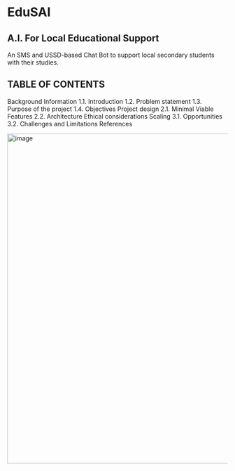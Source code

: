 # EduSAI
## A.I. For Local Educational Support

An SMS and USSD-based Chat Bot to support local secondary students with their studies.
## TABLE OF CONTENTS
Background Information
1.1. Introduction
1.2. Problem statement
1.3. Purpose of the project
1.4. Objectives
Project design
2.1. Minimal Viable Features
2.2. Architecture
Ethical considerations
Scaling
3.1. Opportunities
3.2. Challenges and Limitations
References

<img width="739" height="752" alt="image" src="https://github.com/user-attachments/assets/f1a295be-092e-4f0a-ad7d-93d210af73a5" />

